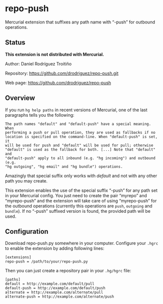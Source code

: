 repo-push
=========

Mercurial extension that suffixes any path name with “-push” for outbound operations.

Status
------

**This extension is not distributed with Mercurial.**

Author: Daniel Rodríguez Troitiño

Repository: https://github.com/drodriguez/repo-push.git

Web page: https://github.com/drodriguez/repo-push

Overview
--------

If you run `hg help paths` in recent versions of Mercurial, one of the last paragraphs tells you the following:

    The path names "default" and "default-push" have a special meaning.  When
    performing a push or pull operation, they are used as fallbacks if no
    location is specified on the command-line. When "default-push" is set, it
    will be used for push and "default" will be used for pull; otherwise
    "default" is used as the fallback for both. [...] Note that "default" and
    "default-push" apply to all inbound (e.g. "hg incoming") and outbound (e.g.
    "hg outgoing", "hg email" and "hg bundle") operations.

Amazingly that special suffix only works with *default* and not with any other
path you may create.

This extension enables the use of the special suffix “-push” for any path set
in your Mercurial config. You just need to create the pair “myrepo” and
“myrepo-push” and the extension will take care of using “myrepo-push” for the
outbound operations (currently this operations are `push`, `outgoing` and
`bundle`). If no “-push” suffixed version is found, the provided path will be
used.

Configuration
-------------

Download repo-push.py somewhere in your computer. Configure your `.hgrc` to enable the extension by adding following lines:

    [extensions]
    repo-push = /path/to/your/repo-push.py

Then you can just create a repository pair in your `.hg/hgrc` file:

    [paths]
	default = http://example.com/default/pull
	default-push = http://example.com/default/push
	alternate = http://example.com/alternate/pull
	alternate-push = http://example.com/alternate/push

